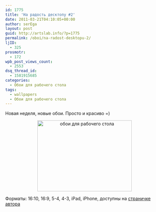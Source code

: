 ```yaml
---
id: 1775
title: 'На радость десктопу #2'
date: 2011-03-21T04:10:05+00:00
author: serEga
layout: post
guid: http://artslab.info/?p=1775
permalink: /oboi/na-radost-desktopu-2/
ljID:
  - 325
prosmotr:
  - 172
wpb_post_views_count:
  - 2553
dsq_thread_id:
  - 1581915685
categories:
  - Обои для рабочего стола
tags:
  - wallpapers
  - Обои для рабочего стола
---
```

Новая неделя, новые обои. Просто и красиво =)



<center>
  <a href="http://artslab.info/wp-content/uploads/Guist-16-10.jpg"><img src="http://artslab.info/wp-content/uploads/guist_by_fatezoom-d3ajrjc-300x225.jpg" alt="обои для рабочего стола" title="guist_by_fatezoom-d3ajrjc" width="300" height="225" class="alignnone size-medium wp-image-1776" srcset="http://googledrive.com/host/0B9lHVSSSdxdxd0hjdUdmRzY3Tjg/guist_by_fatezoom-d3ajrjc-300x225.jpg 300w, http://googledrive.com/host/0B9lHVSSSdxdxd0hjdUdmRzY3Tjg/guist_by_fatezoom-d3ajrjc.jpg 800w" sizes="(max-width: 300px) 100vw, 300px" /></a>
</center>



Форматы: 16:10, 16:9, 5-4, 4-3, iPad, iPhone, доступны на <a href="http://fatezoom.deviantart.com/art/Guist-199116840" target="_blank">страничке автора</a>